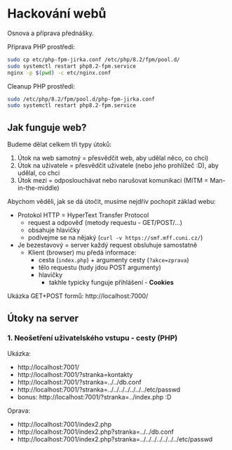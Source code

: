 # Hackování webů

Osnova a příprava přednášky.

Příprava PHP prostředí:
```sh
sudo cp etc/php-fpm-jirka.conf /etc/php/8.2/fpm/pool.d/
sudo systemctl restart php8.2-fpm.service
nginx -p $(pwd) -c etc/nginx.conf
```

Cleanup PHP prostředí:
```sh
sudo /etc/php/8.2/fpm/pool.d/php-fpm-jirka.conf
sudo systemctl restart php8.2-fpm.service
```

## Jak funguje web?

Budeme dělat celkem tři typy útoků:

1. Útok na web samotný = přesvědčit web, aby udělal něco, co chci)
2. Útok na uživatele = přesvědčit uživatele (nebo jeho prohlížeč :D), aby udělal, co chci
3. Útok mezi = odposlouchávat nebo narušovat komunikaci (MITM = Man-in-the-middle)

Abychom věděli, jak se dá útočit, musíme nejdřív pochopit základ webu:

- Protokol HTTP = HyperText Transfer Protocol
  - request a odpověď (metody requestu - GET/POST/...)
  - obsahuje hlavičky
  - podívejme se na nějaký (`curl -v https://smf.mff.cuni.cz/`)
- Je bezestavový = server každý request obsluhuje samostatně
  - Klient (browser) mu předá informace:
    - cesta (`index.php`) + argumenty cesty (`?akce=zprava`)
    - tělo requestu (tudy jdou POST argumenty)
    - hlavičky
      - takhle typicky funguje přihlášení - **Cookies**

Ukázka GET+POST formů: http://localhost:7000/

## Útoky na server

### 1. Neošetření uživatelského vstupu - cesty (PHP)

Ukázka:
* http://localhost:7001/
* http://localhost:7001/?stranka=kontakty
* http://localhost:7001/?stranka=../../db.conf
* http://localhost:7001/?stranka=../../../../../../../etc/passwd
* bonus: http://localhost:7001/?stranka=../index.php :D

Oprava:
* http://localhost:7001/index2.php
* http://localhost:7001/index2.php?stranka=../../db.conf
* http://localhost:7001/index2.php?stranka=../../../../../../../etc/passwd
